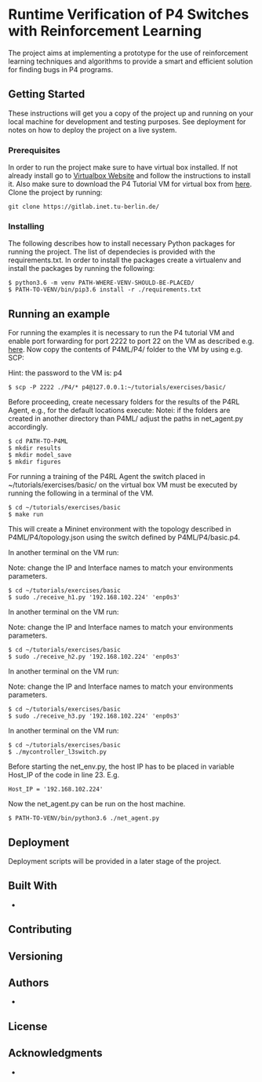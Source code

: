 # Runtime Verification of P4 Switches with Reinforcement Learning

The project aims at implementing a prototype for the use of reinforcement learning techniques and algorithms to provide a smart and efficient solution for finding bugs in P4 programs. 

## Getting Started

These instructions will get you a copy of the project up and running on your local machine for development and testing purposes. See deployment for notes on how to deploy the project on a live system.

### Prerequisites

In order to run the project make sure to have virtual box installed. If not already install go to [Virtualbox Website](https://www.virtualbox.org/wiki/Downloads) and follow the instructions to install it.
Also make sure to download the P4 Tutorial VM for virtual box from [here](https://drive.google.com/uc?id=1f22-DYlUV33DsR88_MeMb4s7-1NX_ams&export=download).
Clone the project by running:
```
git clone https://gitlab.inet.tu-berlin.de/
```


### Installing

The following describes how to install necessary Python packages for running the project. The list of dependecies is provided with the requirements.txt. In order to install the packages create a virtualenv and install the packages by running the following:

```
$ python3.6 -m venv PATH-WHERE-VENV-SHOULD-BE-PLACED/
$ PATH-TO-VENV/bin/pip3.6 install -r ./requirements.txt
```

## Running an example
For running the examples it is necessary to run the P4 tutorial VM and enable port forwarding for port 2222 to port 22 on the VM as described e.g. [here](https://nsrc.org/workshops/2014/btnog/raw-attachment/wiki/Track2Agenda/ex-virtualbox-portforward-ssh.htm). Now copy the contents of P4ML/P4/ folder to the VM by using e.g. SCP:

Hint: the password to the VM is: p4 
```
$ scp -P 2222 ./P4/* p4@127.0.0.1:~/tutorials/exercises/basic/
```

Before proceeding, create necessary folders for the results of the P4RL Agent, e.g., for the default locations execute:
Notei: if the folders are created in another directory than P4ML/ adjust the paths in net_agent.py accordingly.
```
$ cd PATH-TO-P4ML
$ mkdir results
$ mkdir model_save
$ mkdir figures
```

For running a training of the P4RL Agent the switch placed in ~/tutorials/exercises/basic/ on the virtual box VM must be executed by running the following in a terminal of the VM.
```
$ cd ~/tutorials/exercises/basic
$ make run
```
This will create a Mininet environment with the topology described in P4ML/P4/topology.json using the switch defined by P4ML/P4/basic.p4.


In another terminal on the VM run:

Note: change the IP and Interface names to match your environments parameters.

```
$ cd ~/tutorials/exercises/basic
$ sudo ./receive_h1.py '192.168.102.224' 'enp0s3'
```

In another terminal on the VM run:

Note: change the IP and Interface names to match your environments parameters.

```
$ cd ~/tutorials/exercises/basic
$ sudo ./receive_h2.py '192.168.102.224' 'enp0s3'
``` 

In another terminal on the VM run:

Note: change the IP and Interface names to match your environments parameters.

```
$ cd ~/tutorials/exercises/basic
$ sudo ./receive_h3.py '192.168.102.224' 'enp0s3'
``` 

In another terminal on the VM run:

```
$ cd ~/tutorials/exercises/basic
$ ./mycontroller_l3switch.py
```


Before starting the net_env.py, the host IP has to be placed in variable Host_IP of the code in line 23. E.g.
```
Host_IP = '192.168.102.224'
```

Now the net_agent.py can be run on the host machine. 

```
$ PATH-TO-VENV/bin/python3.6 ./net_agent.py
```

## Deployment

Deployment scripts will be provided in a later stage of the project.

## Built With

* 
## Contributing


## Versioning

## Authors

*

## License

## Acknowledgments

*
